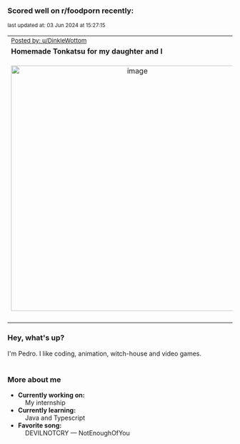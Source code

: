 ### Scored well on r/foodporn recently:

<p align="left"><sub>last updated at: 03 Jun 2024 at 15:27:15</sub></p>

|   |
| --- |
| <sub>[Posted by: u/DinkleWottom][source]</sub> |
| **Homemade Tonkatsu for my daughter and I** | 
|<p align="center"> <img alt="image" src="https://i.redd.it/9wzpjt3adk3d1.png" width="550" /> </p>|
|   |

### Hey, what's up?

I'm Pedro. I like coding, animation, witch-house and video games.<br><br>

### More about me
- **Currently working on:**  
&nbsp;&nbsp;&nbsp;&nbsp;My internship
- **Currently learning:**  
&nbsp;&nbsp;&nbsp;&nbsp;Java and Typescript
- **Favorite song:**  
&nbsp;&nbsp;&nbsp;&nbsp;DEVILNOTCRY — NotEnoughOfYou<br><br>

  



  
  
  
[linkedin]: https://linkedin.com/in/pedro-h-r-gomes-8a487b14a/
[gmail]: mailto:pilique11@gmail.com
[source]: https://reddit.com/r/FoodPorn/comments/1d43rxb/homemade_tonkatsu_for_my_daughter_and_i/
[redditAPI]: https://www.reddit.com/dev/api/